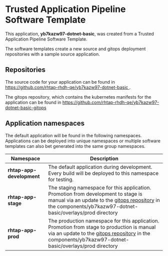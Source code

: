 # Trusted Application Pipeline Software Template

This application, **yb7kazw97-dotnet-basic**, was created from a Trusted Application Pipeline Software Template.

The software templates create a new source and gitops deployment repositories with a sample source application. 

## Repositories

The source code for your application can be found in [https://github.com/rhtap-rhdh-qe/yb7kazw97-dotnet-basic ](https://github.com/rhtap-rhdh-qe/yb7kazw97-dotnet-basic ).
 
The gitops repository, which contains the kubernetes manifests for the application can be found in 
[https://github.com/rhtap-rhdh-qe/yb7kazw97-dotnet-basic-gitops ](https://github.com/rhtap-rhdh-qe/yb7kazw97-dotnet-basic-gitops ) 

## Application namespaces 

The default application will be found in the following namespaces. Applications can be deployed into unique namespaces or multiple software templates can also bet generated into the same group namespaces.  

|  Namespace   |  Description   |  
| -------- | -------- |   
| **rhtap-app-development** | The default application during development. Every build will be deployed to this namespace for testing. | 
| **rhtap-app-stage** | The staging namespace for this application. Promotion from development to stage is manual via an update to the [gitops repository](https://github.com/rhtap-rhdh-qe/yb7kazw97-dotnet-basic-gitops ) in the components/yb7kazw97-dotnet-basic/overlays/prod directory |  
| **rhtap-app-prod** | The production namespace for this application. Promotion from stage to production is manual via an update to the [gitops repository](https://github.com/rhtap-rhdh-qe/yb7kazw97-dotnet-basic-gitops ) in the components/yb7kazw97-dotnet-basic/overlays/prod directory | 